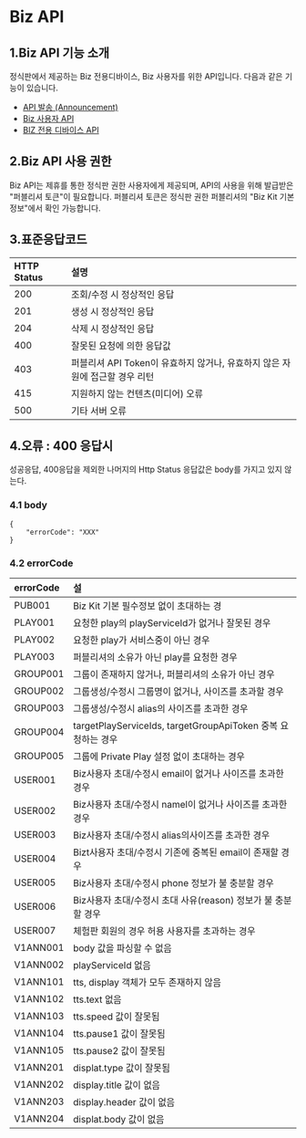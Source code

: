 # Biz API

## 1.Biz API 기능 소개

정식판에서 제공하는  Biz 전용디바이스, Biz 사용자를 위한 API입니다. 다음과 같은 기능이 있습니다.

* [API 발송 \(Announcement\)](api-announcement/)
* [Biz 사용자 API](api-enrolleduser/)
* [BIZ 전용 디바이스 API](api-shareddevice/)

## 2.Biz API 사용 권한

Biz API는 제휴를 통한 정식판 권한 사용자에게 제공되며, API의 사용을 위해 발급받은 "퍼블리셔 토큰"이 필요합니다. 퍼블리셔 토큰은 정식판 권한 퍼블리셔의 "Biz Kit 기본 정보"에서 확인 가능합니다.

## 3.표준응답코드

| HTTP Status | 설명 |
| :--- | :--- |
| 200 | 조회/수정 시 정상적인 응답 |
| 201 | 생성 시 정상적인 응답 |
| 204 | 삭제 시 정상적인 응답 |
| 400 | 잘못된 요청에 의한 응답값 |
| 403 | 퍼블리셔 API Token이 유효하지 않거나, 유효하지 않은 자원에 접근할 경우 리턴 |
| 415 | 지원하지 않는 컨텐츠\(미디어\) 오류 |
| 500 | 기타 서버 오류 |

## 4.오류 : 400 응답시

성공응답, 400응답을 제외한 나머지의 Http Status 응답값은 body를 가지고 있지 않는다.

### 4.1 body

```text
{
    "errorCode": "XXX"
}
```

### 4.2 errorCode

| errorCode | 설 |
| :--- | :--- |
| PUB001 | Biz Kit 기본 필수정보 없이 초대하는 경 |
| PLAY001 | 요청한 play의 playServiceId가 없거나 잘못된 경우 |
| PLAY002 | 요청한 play가 서비스중이 아닌 경우 |
| PLAY003 | 퍼블리셔의 소유가 아닌 play를 요청한 경우 |
| GROUP001 | 그룹이 존재하지 않거나, 퍼블리셔의 소유가 아닌 경우 |
| GROUP002 | 그룹생성/수정시 그룹명이 없거나, 사이즈를 초과할 경우 |
| GROUP003 | 그룹생성/수정시 alias의 사이즈를 초과한 경우 |
| GROUP004 | targetPlayServiceIds, targetGroupApiToken 중복 요청하는 경우  |
| GROUP005 | 그룹에 Private Play 설정 없이 초대하는 경우  |
| USER001 | Biz사용자 초대/수정시 email이 없거나 사이즈를 초과한 경우 |
| USER002 | Biz사용자 초대/수정시 namel이 없거나 사이즈를 초과한 경우 |
| USER003 | Biz사용자 초대/수정시 alias의사이즈를 초과한 경우 |
| USER004 | Bizt사용자 초대/수정시 기존에 중복된 email이 존재할 경우 |
| USER005 | Biz사용자 초대/수정시 phone 정보가 불 충분할 경우  |
| USER006 | Biz사용자 초대/수정시 초대 사유\(reason\) 정보가 불 충분할 경우  |
| USER007 | 체험판 회원의 경우 허용 사용자를 초과하는 경우   |
| V1ANN001 | body 값을 파싱할 수 없음 |
| V1ANN002 | playServiceId 없음 |
| V1ANN101 | tts, display 객체가 모두 존재하지 않음 |
| V1ANN102 | tts.text 없음 |
| V1ANN103 | tts.speed 값이 잘못됨 |
| V1ANN104 | tts.pause1 값이 잘못됨 |
| V1ANN105 | tts.pause2 값이 잘못됨 |
| V1ANN201 | displat.type 값이 잘못됨 |
| V1ANN202 | display.title 값이 없음 |
| V1ANN203 | display.header 값이 없음 |
| V1ANN204 | displat.body 값이 없음 |



